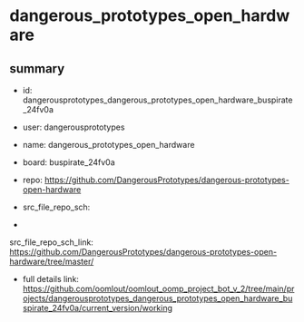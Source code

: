 # dangerous_prototypes_open_hardware
 
## summary 
* id: dangerousprototypes_dangerous_prototypes_open_hardware_buspirate_24fv0a
* user: dangerousprototypes
* name: dangerous_prototypes_open_hardware
* board: buspirate_24fv0a
* repo: https://github.com/DangerousPrototypes/dangerous-prototypes-open-hardware



* src_file_repo_sch: 
*
 src_file_repo_sch_link: https://github.com/DangerousPrototypes/dangerous-prototypes-open-hardware/tree/master/
* full details link: https://github.com/oomlout/oomlout_oomp_project_bot_v_2/tree/main/projects/dangerousprototypes_dangerous_prototypes_open_hardware_buspirate_24fv0a/current_version/working  






